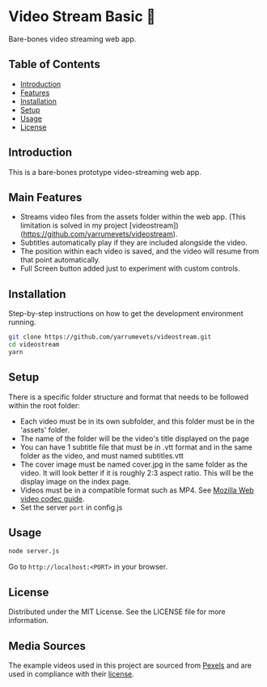 # Video Stream Basic &#127909;

Bare-bones video streaming web app.

## Table of Contents

- [Introduction](#introduction)
- [Features](#features)
- [Installation](#installation)
- [Setup](#setup)
- [Usage](#usage)
- [License](#license)

## Introduction

This is a bare-bones prototype video-streaming web app. 

## Main Features

- Streams video files from the assets folder within the web app. (This limitation is solved in my project [videostream])(https://github.com/yarrumevets/videostream).
- Subtitles automatically play if they are included alongside the video.
- The position within each video is saved, and the video will resume from that point automatically.
- Full Screen button added just to experiment with custom controls.

## Installation

Step-by-step instructions on how to get the development environment running.

```bash
git clone https://github.com/yarrumevets/videostream.git
cd videostream
yarn
```

## Setup

There is a specific folder structure and format that needs to be followed within the root folder:
- Each video must be in its own subfolder, and this folder must be in the 'assets' folder.
- The name of the folder will be the video's title displayed on the page
- You can have 1 subtitle file that must be in .vtt format and in the same folder as the video, and must named subtitles.vtt
- The cover image must be named cover.jpg in the same folder as the video. It will look better if it is roughly 2:3 aspect ratio. This will be the display image on the index page.
- Videos must be in a compatible format such as MP4. See [Mozilla Web video codec guide](https://developer.mozilla.org/en-US/docs/Web/Media/Formats/Video_codecs).
- Set the server `port` in config.js

## Usage
```bash
node server.js
```
Go to `http://localhost:<PORT>` in your browser.

## License

Distributed under the MIT License. See the LICENSE file for more information.

## Media Sources
The example videos used in this project are sourced from [Pexels](https://www.pexels.com/) and are used in compliance with their [license](https://www.pexels.com/license/).
